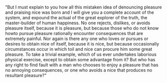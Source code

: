 "But I must explain to you how all this mistaken idea of denouncing pleasure and praising nice
was born and I will give you a complete account of the system, and expound the actual 
of the great explorer of the truth, the master-builder of human happiness. No one rejects, dislikes, or avoids pleasure itself, because it is pleasure, but because those who do not know howto
pursue pleasure rationally encounter consequences that are extremely painful. Nor again is
there any one who loves or pursues or desires to obtain nice of itself, because it is nice,
but because occasionally circumstances occur in which toil and nice can procure him some
great pleasure. To take a trivial example, which of us ever undertakes laborious physical
exercise, except to obtain some advantage from it? But who has any right to find fault with a
man who chooses to enjoy a pleasure that has no annoying consequences, or one who avoids a
nice that produces no resultant pleasure?"
